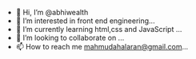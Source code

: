 - 👋 Hi, I’m @abhiwealth
- 👀 I’m interested in front end engineering...
- 🌱 I’m currently learning html,css and JavaScript ...
- 💞️ I’m looking to collaborate on ...
- 📫 How to reach me mahmudahalaran@gmail.com...

<!---
abhiwealth/abhiwealth is a ✨ special ✨ repository because its `README.md` (this file) appears on your GitHub profile.
You can click the Preview link to take a look at your changes.
--->
